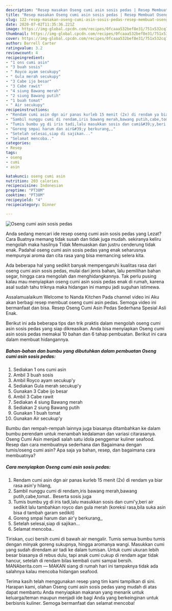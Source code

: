 ```yaml
---
description: "Resep masakan Oseng cumi asin sosis pedas | Resep Membuat Oseng cumi asin sosis pedas Yang Sempurna"
title: "Resep masakan Oseng cumi asin sosis pedas | Resep Membuat Oseng cumi asin sosis pedas Yang Sempurna"
slug: 122-resep-masakan-oseng-cumi-asin-sosis-pedas-resep-membuat-oseng-cumi-asin-sosis-pedas-yang-sempurna
date: 2020-07-02T11:35:36.221Z
image: https://img-global.cpcdn.com/recipes/0fcaaa532bef8e31/751x532cq70/oseng-cumi-asin-sosis-pedas-foto-resep-utama.jpg
thumbnail: https://img-global.cpcdn.com/recipes/0fcaaa532bef8e31/751x532cq70/oseng-cumi-asin-sosis-pedas-foto-resep-utama.jpg
cover: https://img-global.cpcdn.com/recipes/0fcaaa532bef8e31/751x532cq70/oseng-cumi-asin-sosis-pedas-foto-resep-utama.jpg
author: Darrell Carter
ratingvalue: 3.2
reviewcount: 4
recipeingredient:
- "1 ons cumi asin"
- "3 buah sosis"
- " Royco ayam secukupy"
- " Gula merah secukupy"
- "3 Cabe ijo besar"
- "3 Cabe rawit"
- "4 siung Bawang merah"
- "2 siung Bawang putih"
- "1 buah tomat"
- " Air secukupy"
recipeinstructions:
- "Rendam cumi asin dgn air panas kurleb 15 menit (2x) di rendam ya biar rasa asin&#39;y hilang,"
- "Sambil nunggu cumi di rendam,iris bawang merah,bawang putih,cabe,tomat.. Beserta sosis juga"
- "Tumis bumbu yg di iris tadi,lalu masukkan sosis dan cumi&#39;y,beri air sedikit lalu tambahkan royco dan gula merah (koreksi rasa,bila suka asin bisa d tambah garam sedikit)"
- "Goreng smpai harum dan air&#39;y berkurang,,"
- "Setelah selesai,siap di sajikan..."
- "Selamat mencoba.."
categories:
- Resep
tags:
- oseng
- cumi
- asin

katakunci: oseng cumi asin 
nutrition: 203 calories
recipecuisine: Indonesian
preptime: "PT38M"
cooktime: "PT38M"
recipeyield: "4"
recipecategory: Dinner

---
```



![Oseng cumi asin sosis pedas](https://img-global.cpcdn.com/recipes/0fcaaa532bef8e31/751x532cq70/oseng-cumi-asin-sosis-pedas-foto-resep-utama.jpg)

Anda sedang mencari ide resep oseng cumi asin sosis pedas yang Lezat? Cara Buatnya memang tidak susah dan tidak juga mudah. sekiranya keliru mengolah maka hasilnya Tidak Memuaskan dan justru cenderung tidak enak. Padahal oseng cumi asin sosis pedas yang enak seharusnya mempunyai aroma dan cita rasa yang bisa memancing selera kita.

Ada beberapa hal yang sedikit banyak mempengaruhi kualitas rasa dari oseng cumi asin sosis pedas, mulai dari jenis bahan, lalu pemilihan bahan segar, hingga cara mengolah dan menghidangkannya. Tak perlu pusing kalau mau menyiapkan oseng cumi asin sosis pedas enak di rumah, karena asal sudah tahu triknya maka hidangan ini mampu jadi suguhan istimewa.

Assalamualaikum Welcome to Nanda Kitchen Pada channel video ini Aku akan berbagi resep membuat oseng cumi asin pedas. Semoga video ini bermanfaat dan bisa. Resep Oseng Cumi Asin Pedas Sederhana Spesial Asli Enak.


Berikut ini ada beberapa tips dan trik praktis dalam mengolah oseng cumi asin sosis pedas yang siap dikreasikan. Anda bisa menyiapkan Oseng cumi asin sosis pedas memakai 10 bahan dan 6 tahap pembuatan. Berikut ini cara dalam membuat hidangannya.

<!--inarticleads1-->

##### Bahan-bahan dan bumbu yang dibutuhkan dalam pembuatan Oseng cumi asin sosis pedas:

1. Sediakan 1 ons cumi asin
1. Ambil 3 buah sosis
1. Ambil  Royco ayam secukup&#39;y
1. Sediakan  Gula merah secukup&#39;y
1. Gunakan 3 Cabe ijo besar
1. Ambil 3 Cabe rawit
1. Sediakan 4 siung Bawang merah
1. Sediakan 2 siung Bawang putih
1. Gunakan 1 buah tomat
1. Gunakan  Air secukup&#39;y


Bumbu dan rempah-rempah lainnya juga biasanya ditambahkan ke dalam bumbu perendam untuk menambah kedalaman dan variasi citarasanya. Oseng Cumi Asin menjadi salah satu idola penggemar kuliner seafood. Resep dan cara membuatnya sederhana dan Bagaimana dengan tumis/oseng cumi asin? Apa saja ya bahan, resep, dan bagaimana cara membuatnya? 

<!--inarticleads2-->

##### Cara menyiapkan Oseng cumi asin sosis pedas:

1. Rendam cumi asin dgn air panas kurleb 15 menit (2x) di rendam ya biar rasa asin&#39;y hilang,
1. Sambil nunggu cumi di rendam,iris bawang merah,bawang putih,cabe,tomat.. Beserta sosis juga
1. Tumis bumbu yg di iris tadi,lalu masukkan sosis dan cumi&#39;y,beri air sedikit lalu tambahkan royco dan gula merah (koreksi rasa,bila suka asin bisa d tambah garam sedikit)
1. Goreng smpai harum dan air&#39;y berkurang,,
1. Setelah selesai,siap di sajikan...
1. Selamat mencoba..


Tiriskan, cuci bersih cumi di bawah air mengalir. Tumis semua bumbu tumis dengan minyak goreng sukupnya, hingga aromanya wangi. Masukkan cumi yang sudah direndam air tadi ke dalam tumisan. Untuk cumi ukuran lebih besar biasanya di rebus dulu, tapi anak cumi cukup di rendam agar tidak hancur, setelah di rendam bilas kembali cumi sampai bersih. MANAberita.com — MAKAN siang di rumah hari ini tampaknya tidak ada salahnya kalau mencoba hidangan seafood. 

Terima kasih telah menggunakan resep yang tim kami tampilkan di sini. Harapan kami, olahan Oseng cumi asin sosis pedas yang mudah di atas dapat membantu Anda menyiapkan makanan yang menarik untuk keluarga/teman maupun menjadi ide bagi Anda yang berkeinginan untuk berbisnis kuliner. Semoga bermanfaat dan selamat mencoba!
